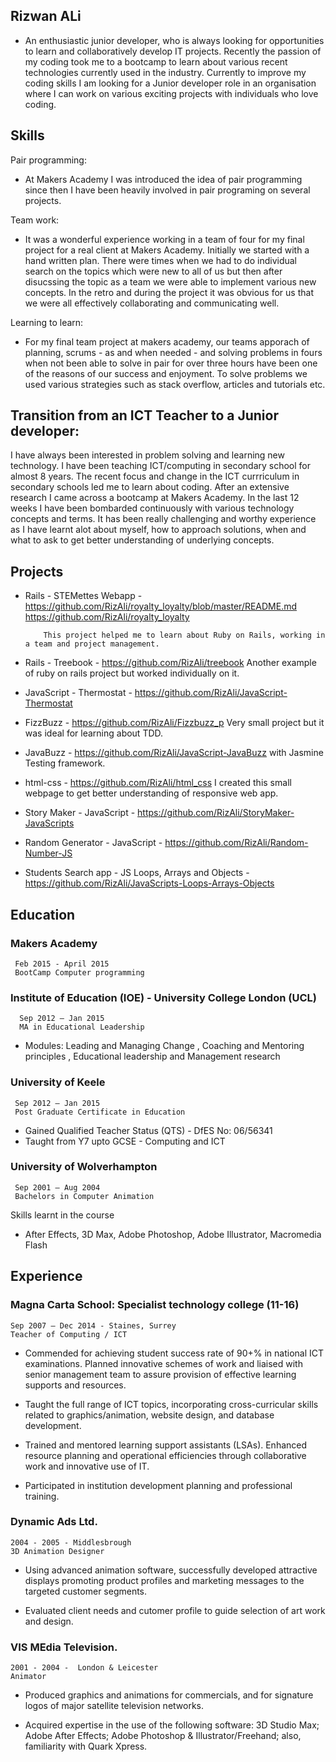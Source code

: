 ## Rizwan ALi

- An enthusiastic junior developer, who is always looking for opportunities to learn and collaboratively        develop IT projects. Recently the passion of my coding took me to a bootcamp to learn about various recent        technologies currently used in the industry. Currently to improve my coding skills I am looking for a Junior      developer role in an organisation where I can work on various exciting projects with individuals who love         coding. 

## Skills

Pair programming: 
- At Makers Academy I was introduced the idea of pair programming since then I have been heavily involved in pair   programing on several projects.

Team work:
- It was a wonderful experience working in a team of four for my final project for a real client at Makers Academy. Initially we started with a hand written plan. There were times when we had to do individual search on the topics which were new to all of us but then after disucssing the topic as a team we were able to implement various new concepts. In the retro and during the project it was obvious for us that we were all effectively collaborating and communicating well.

Learning to learn:
- For my final team project at makers academy, our teams apporach of planning, scrums - as and when needed - and solving problems in fours when not been able to solve in pair for over three hours have been one of the reasons of our success and enjoyment. To solve problems we used various strategies such as stack overflow, articles and  tutorials etc.

## Transition from an ICT Teacher to a Junior developer:

I have always been interested in problem solving and learning new technology. I have been teaching ICT/computing in secondary school for almost 8 years. The recent focus and change in the ICT currriculum in secondary schools led me to learn about coding. After an extensive research I came across a bootcamp at Makers Academy. In the last 12 weeks I have been bombarded continuously with various technology concepts and terms. It has been really challenging and worthy experience as I have learnt alot about myself, how to approach solutions, when and what to ask to get better understanding of underlying concepts. 

## Projects

- Rails - STEMettes Webapp - https://github.com/RizAli/royalty_loyalty/blob/master/README.md
https://github.com/RizAli/royalty_loyalty

          This project helped me to learn about Ruby on Rails, working in a team and project management.

- Rails - Treebook - https://github.com/RizAli/treebook
          Another example of ruby on rails project but worked individually on it.         

- JavaScript - Thermostat - https://github.com/RizAli/JavaScript-Thermostat

- FizzBuzz - https://github.com/RizAli/Fizzbuzz_p
          Very small project but it was ideal for learning about TDD.
- JavaBuzz - https://github.com/RizAli/JavaScript-JavaBuzz
          with Jasmine Testing framework.
- html-css - https://github.com/RizAli/html_css
          I created this small webpage to get better understanding of responsive web app.

- Story Maker - JavaScript - https://github.com/RizAli/StoryMaker-JavaScripts
- Random Generator - JavaScript - https://github.com/RizAli/Random-Number-JS
- Students Search app - JS Loops, Arrays and Objects - https://github.com/RizAli/JavaScripts-Loops-Arrays-Objects


## Education

### Makers Academy
     Feb 2015 - April 2015
     BootCamp Computer programming 
     
### Institute of Education (IOE)  - University College London (UCL)
      Sep 2012 – Jan 2015
      MA in Educational Leadership

- Modules: Leading and Managing Change , Coaching and Mentoring principles , Educational leadership and Management research

### University of Keele
     Sep 2012 – Jan 2015
     Post Graduate Certificate in Education 
     
- Gained Qualified Teacher Status (QTS) - DfES No: 06/56341
- Taught from Y7 upto GCSE - Computing and ICT 


### University of Wolverhampton
     Sep 2001 – Aug 2004
     Bachelors in Computer Animation

Skills learnt in the course
- After Effects, 3D Max, Adobe Photoshop, Adobe Illustrator, Macromedia Flash


## Experience


### Magna Carta School: Specialist technology college (11-16)
    Sep 2007 – Dec 2014 - Staines, Surrey
    Teacher of Computing / ICT

- Commended for achieving student success rate of 90+%  in national ICT examinations.
Planned innovative schemes of work and liaised with senior management team to assure provision of    effective learning supports and resources.

- Taught the full range of ICT topics, incorporating cross-curricular skills related to
graphics/animation, website design, and database development.

- Trained and mentored learning support assistants (LSAs).
Enhanced resource planning and operational efficiencies through collaborative work and innovative    use of IT.

- Participated in institution development planning and professional training.


### Dynamic Ads Ltd.
    2004 - 2005 - Middlesbrough
    3D Animation Designer

- Using advanced animation software, successfully developed attractive displays promoting product
profiles and marketing messages to the targeted customer segments.

- Evaluated client needs and cutomer profile to guide selection of art work and design. 

### VIS MEdia Television.
    2001 - 2004 -  London & Leicester
    Animator
    

- Produced graphics and animations for commercials, and for signature logos of major satellite
television networks.

- Acquired expertise in the use of the following software: 3D Studio Max; Adobe After Effects; Adobe   Photoshop & Illustrator/Freehand; also, familiarity with Quark Xpress.



